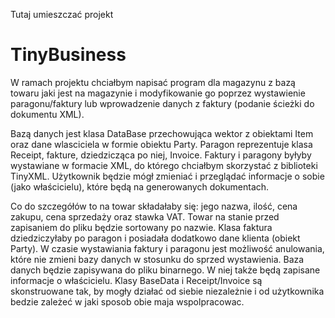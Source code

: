 Tutaj umieszczać projekt

# TinyBusiness

W ramach projektu chciałbym napisać program dla magazynu z bazą towaru jaki jest na magazynie i modyfikowanie go poprzez wystawienie paragonu/faktury lub wprowadzenie danych z faktury (podanie ścieżki do dokumentu XML).

Bazą danych jest klasa DataBase przechowująca wektor z obiektami Item oraz dane wlasciciela w formie obiektu Party. Paragon reprezentuje klasa Receipt, fakture, dziedzicząca po niej, Invoice.
Faktury i paragony byłyby wystawiane w formacie XML, do którego chciałbym skorzystać z biblioteki TinyXML.
Użytkownik będzie mógł zmieniać i przeglądać informacje o sobie (jako właścicielu), które będą na generowanych dokumentach.

Co do szczegółów to na towar składałaby się: jego nazwa, ilość, cena zakupu, cena sprzedaży oraz stawka VAT. Towar na stanie przed zapisaniem do pliku będzie sortowany po nazwie.
Klasa faktura dziedziczyłaby po paragon i posiadała dodatkowo dane klienta (obiekt Party). W czasie wystawiania faktury i paragonu jest możliwość anulowania, które nie zmieni bazy danych w stosunku do sprzed wystawienia.
Baza danych będzie zapisywana do pliku binarnego. W niej także będą zapisane informacje o właścicielu.
Klasy BaseData i Receipt/Invoice są skonstruowane tak, by mogły działać od siebie niezależnie i od użytkownika bedzie zależeć w jaki sposob obie maja wspolpracowac.
